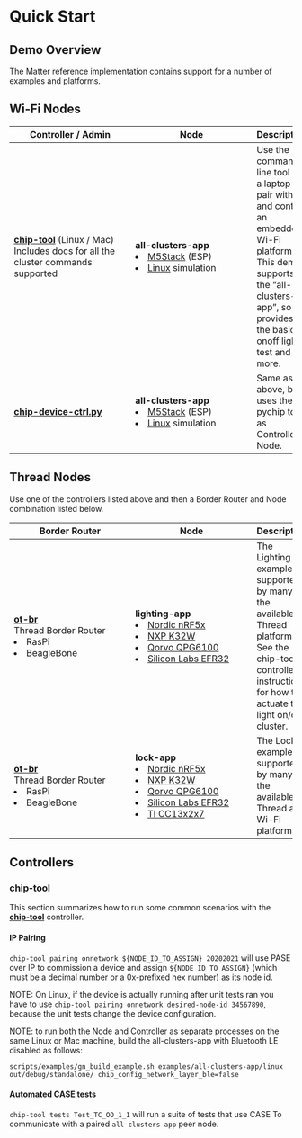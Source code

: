 # Quick Start

## Demo Overview

The Matter reference implementation contains support for a number of examples
and platforms.

## Wi-Fi Nodes

| <div style="width:200px">Controller / Admin</div>                                                                                                                                     | <div style="width:200px">Node</div>                                                                                                                                                                                                                                 | Description                                                                                                                                                                               |
| ------------------------------------------------------------------------------------------------------------------------------------------------------------------------------------- | ------------------------------------------------------------------------------------------------------------------------------------------------------------------------------------------------------------------------------------------------------------------- | ----------------------------------------------------------------------------------------------------------------------------------------------------------------------------------------- |
| [**chip-tool**](https://github.com/project-chip/connectedhomeip/blob/master/examples/chip-tool/README.md) (Linux / Mac)<br> Includes docs for all the cluster commands supported <br> | **all-clusters-app** <li> [M5Stack](https://github.com/project-chip/connectedhomeip/blob/master/examples/all-clusters-app/esp32/README.md) (ESP)<li>[Linux](https://github.com/project-chip/connectedhomeip/tree/master/examples/all-clusters-app/linux) simulation | Use the command line tool on a laptop to pair with and control an embedded Wi-Fi platform. This demo supports the “all-clusters-app”, so it provides the basic onoff light test and more. |
| [**chip-device-ctrl.py**](https://github.com/project-chip/connectedhomeip/blob/master/src/controller/python/README.md)                                                                | **all-clusters-app**<li> [M5Stack](https://github.com/project-chip/connectedhomeip/blob/master/examples/all-clusters-app/esp32/README.md) (ESP)<li> [Linux](https://github.com/project-chip/connectedhomeip/tree/master/examples/all-clusters-app/linux) simulation | Same as above, but uses the pychip tool as Controller Node.                                                                                                                               |

## Thread Nodes

Use one of the controllers listed above and then a Border Router and Node
combination listed below.

| <div style="width:200px">Border Router</div>                                                                   | <div style="width:200px">Node</div>                                                                                                                                                                                                                                                                                                                                                                                                                                                                                                                                                                                      | Description                                                                                                                                                         |
| -------------------------------------------------------------------------------------------------------------- | ------------------------------------------------------------------------------------------------------------------------------------------------------------------------------------------------------------------------------------------------------------------------------------------------------------------------------------------------------------------------------------------------------------------------------------------------------------------------------------------------------------------------------------------------------------------------------------------------------------------------ | ------------------------------------------------------------------------------------------------------------------------------------------------------------------- |
| [**ot-br**](https://openthread.io/guides/border-router/build)<br>Thread Border Router <li>RasPi <li>BeagleBone | **lighting-app** <li>[Nordic nRF5x](https://github.com/project-chip/connectedhomeip/tree/master/examples/lighting-app/nrfconnect/README.md) <li> [NXP K32W](https://github.com/project-chip/connectedhomeip/tree/master/examples/lighting-app/nxp/k32w/k32w0/README.md) <li> [Qorvo QPG6100](https://github.com/project-chip/connectedhomeip/tree/master/examples/lighting-app/qpg) <li> [Silicon Labs EFR32](https://github.com/project-chip/connectedhomeip/tree/master/examples/lighting-app/silabs/README.md)                                                                                                        | The Lighting example is supported by many of the available Thread platforms. See the chip-tool controller instructions for how to actuate the light on/off cluster. |
| [**ot-br**](https://openthread.io/guides/border-router/build)<br>Thread Border Router <li>RasPi <li>BeagleBone | **lock-app** <li>[Nordic nRF5x](https://github.com/project-chip/connectedhomeip/tree/master/examples/lock-app/nrfconnect/README.md) <li> [NXP K32W](https://github.com/project-chip/connectedhomeip/tree/master/examples/lock-app/nxp/k32w/k32w0/README.md) <li> [Qorvo QPG6100](https://github.com/project-chip/connectedhomeip/tree/master/examples/lock-app/qpg) <li> [Silicon Labs EFR32](https://github.com/project-chip/connectedhomeip/tree/master/examples/lock-app/efr32/README.md) <li> [TI CC13x2x7](https://github.com/project-chip/connectedhomeip/tree/master/examples/lock-app/cc13x2x7_26x2x7/README.md) | The Lock example is supported by many of the available Thread and Wi-Fi platforms.                                                                                  |

## Controllers

### chip-tool

This section summarizes how to run some common scenarios with the
[**chip-tool**](https://github.com/project-chip/connectedhomeip/blob/master/examples/chip-tool/README.md)
controller.

#### IP Pairing

`chip-tool pairing onnetwork ${NODE_ID_TO_ASSIGN} 20202021` will use PASE over
IP to commission a device and assign `${NODE_ID_TO_ASSIGN}` (which must be a
decimal number or a 0x-prefixed hex number) as its node id.

NOTE: On Linux, if the device is actually running after unit tests ran you have
to use `chip-tool pairing onnetwork desired-node-id 34567890`, because the unit
tests change the device configuration.

NOTE: to run both the Node and Controller as separate processes on the same
Linux or Mac machine, build the all-clusters-app with Bluetooth LE disabled as
follows:

`scripts/examples/gn_build_example.sh examples/all-clusters-app/linux out/debug/standalone/ chip_config_network_layer_ble=false`

#### Automated CASE tests

`chip-tool tests Test_TC_OO_1_1` will run a suite of tests that use CASE To
communicate with a paired `all-clusters-app` peer node.
